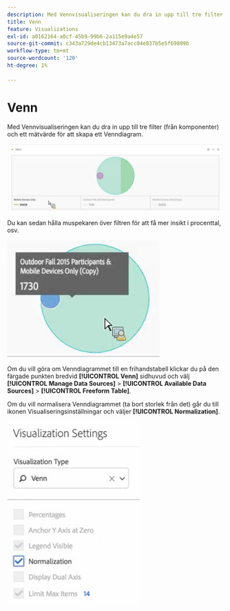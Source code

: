 ```yaml
---
description: Med Vennvisualiseringen kan du dra in upp till tre filter (från komponenter) och ett mätvärde för att skapa ett Venndiagram.
title: Venn
feature: Visualizations
exl-id: a0162164-a0cf-45b9-99b6-2a115e9a4e57
source-git-commit: c343a729de4cb13473a7acc04e837b5e5f69809b
workflow-type: tm+mt
source-wordcount: '120'
ht-degree: 1%

---
```


# Venn

Med Vennvisualiseringen kan du dra in upp till tre filter (från komponenter) och ett mätvärde för att skapa ett Venndiagram.

![Visualisering av vener som innehåller tre filter.](assets/venn.png)

Du kan sedan hålla muspekaren över filtren för att få mer insikt i procenttal, osv.

![Visualisering av ventiler med utökad information om filtret för utomhusdeltagare hösten 2015.](assets/venn_hover.png)

Om du vill göra om Venndiagrammet till en frihandstabell klickar du på den färgade punkten bredvid **[!UICONTROL Venn]** sidhuvud och välj **[!UICONTROL Manage Data Sources]** > **[!UICONTROL Available Data Sources]** > **[!UICONTROL Freeform Table]**.

Om du vill normalisera Venndiagrammet (ta bort storlek från det) går du till ikonen Visualiseringsinställningar och väljer **[!UICONTROL Normalization]**.

![Visualiseringsinställningar för visualiseringstyp: Venndiagram.](assets/normalization.png)
